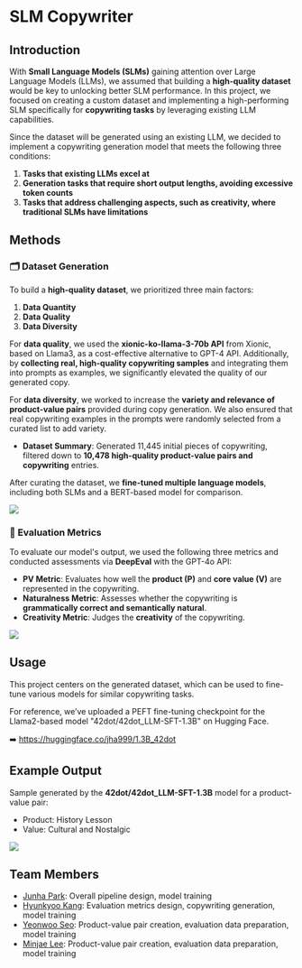 # SLM Copywriter

## Introduction

With **Small Language Models (SLMs)** gaining attention over Large Language Models (LLMs), we assumed that building a **high-quality dataset** would be key to unlocking better SLM performance. In this project, we focused on creating a custom dataset and implementing a high-performing SLM specifically for **copywriting tasks** by leveraging existing LLM capabilities.

Since the dataset will be generated using an existing LLM, we decided to implement a copywriting generation model that meets the following three conditions:
1. **Tasks that existing LLMs excel at**
2. **Generation tasks that require short output lengths, avoiding excessive token counts**
3. **Tasks that address challenging aspects, such as creativity, where traditional SLMs have limitations**


## Methods
### 🗂️ Dataset Generation
To build a **high-quality dataset**, we prioritized three main factors:
1. **Data Quantity**
2. **Data Quality**
3. **Data Diversity**

For **data quality**, we used the **xionic-ko-llama-3-70b API** from Xionic, based on Llama3, as a cost-effective alternative to GPT-4 API.
Additionally, by **collecting real, high-quality copywriting samples** and integrating them into prompts as examples, we significantly elevated the quality of our generated copy.

For **data diversity**, we worked to increase the **variety and relevance of product-value pairs** provided during copy generation. We also ensured that real copywriting examples in the prompts were randomly selected from a curated list to add variety.
- **Dataset Summary**: Generated 11,445 initial pieces of copywriting, filtered down to **10,478 high-quality product-value pairs and copywriting** entries.
  
After curating the dataset, we **fine-tuned multiple language models**, including both SLMs and a BERT-based model for comparison.

<img src="./asset/models_result.png">

### 🧪 Evaluation Metrics
To evaluate our model's output, we used the following three metrics and conducted assessments via **DeepEval** with the GPT-4o API:

- **PV Metric**: Evaluates how well the **product (P)** and **core value (V)** are represented in the copywriting.
- **Naturalness Metric**: Assesses whether the copywriting is **grammatically correct and semantically natural**.
- **Creativity Metric**: Judges the **creativity** of the copywriting.

<img src="./asset/models_evaluation.png">


## Usage

This project centers on the generated dataset, which can be used to fine-tune various models for similar copywriting tasks.

For reference, we’ve uploaded a PEFT fine-tuning checkpoint for the Llama2-based model "42dot/42dot_LLM-SFT-1.3B" on Hugging Face.

➡️ https://huggingface.co/jha999/1.3B_42dot

## Example Output

Sample generated by the **42dot/42dot_LLM-SFT-1.3B** model for a product-value pair:
- Product: History Lesson
- Value: Cultural and Nostalgic
  
<img src="./asset/42dot_result_example.png">

## Team Members

- [Junha Park](https://github.com/joon999): Overall pipeline design, model training
- [Hyunkyoo Kang](): Evaluation metrics design, copywriting generation, model training
- [Yeonwoo Seo](https://github.com/readygetset): Product-value pair creation, evaluation data preparation, model training
- [Minjae Lee](): Product-value pair creation, evaluation data preparation, model training

